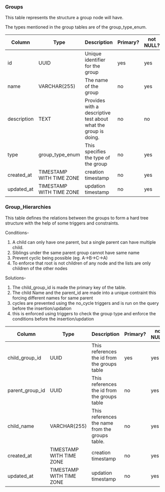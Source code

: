 

### Groups 
This table represents the structure a group node will have.

The types mentioned in the group tables are of the group_type_enum.

| Column      | Type                     | Description                                                     | Primary? | not NULL? | Default               |
| ----------- | ------------------------ | --------------------------------------------------------------- | -------- | --------- | --------------------- |
| id          | UUID                     | Unique identifier for the group                                 | yes      | yes       | gen_random_uuid()     |
| name        | VARCHAR(255)             | The name of the group                                           | no       | yes       | NA                    |
| description | TEXT                     | Provides with a descriptive test about what the group is doing. | no       | no        | NA                    |
| type        | group_type_enum          | This specifies the type of the group                            | no       | yes       | 'organizational_unit' |
| created_at  | TIMESTAMP WITH TIME ZONE | creation timestamp                                              | no       | yes       | CURRENT_TIMESTAMP     |
| updated_at  | TIMESTAMP WITH TIME ZONE | updation timestamp                                              | no       | yes       | CURRENT_TIMESTAMP     |



### Group_Hierarchies 
This table defines the relations between the groups to form a hard tree structure with the help of some triggers and constraints.

Conditions-
1. A child can only have one parent, but a single parent can have multiple child.
2. Siblings under the same parent group cannot have same name
3. Prevent cyclic being possible (eg.  A->B->C->A)
4. To enforce that root is not children of any node and the lists are only children of the other nodes

Solutions-
1. The child_group_id is made the primary key of the table.
2. The child Name and the parent_id are made into a unique contraint this forcing different names for same parent
3. cycles are prevented using the no_cycle triggers and is run on the query before the insertion/updation
4. this is enforced using triggers to check the group type and enforce the conditions before the insertion/updation

| Column          | Type                     | Description                                     | Primary? | not NULL? | Default           |
| --------------- | ------------------------ | ----------------------------------------------- | -------- | --------- | ----------------- |
| child_group_id  | UUID                     | This references the id from the groups table    | yes      | yes       | NA                |
| parent_group_id | UUID                     | This references the id from the groups table    | no       | yes       | NA                |
| child_name      | VARCHAR(255)             | This references the name from the groups table. | no       | yes       | NA                |
| created_at      | TIMESTAMP WITH TIME ZONE | creation timestamp                              | no       | yes       | CURRENT_TIMESTAMP |
| updated_at      | TIMESTAMP WITH TIME ZONE | updation timestamp                              | no       | yes       | CURRENT_TIMESTAMP |





